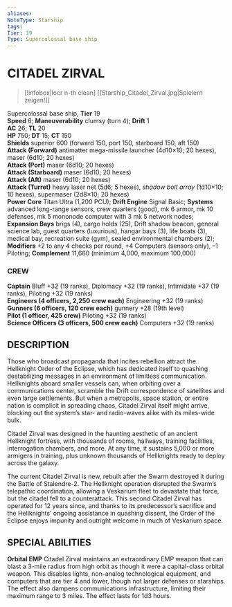 ```yaml
---
aliases: 
NoteType: Starship
tags: 
Tier: 19
Type: Supercolossal base ship
---
```

# CITADEL ZIRVAL
> [!infobox|locr n-th clean]
>  [[Starship_Citadel_Zirval.jpg|Spielern zeigen!]]
> 
Supercolossal base ship, **Tier** 19  
**Speed** 6; **Maneuverability** clumsy (turn 4); **Drift** 1  
**AC** 26; **TL** 20  
**HP** 750; **DT** 15; **CT** 150  
**Shields** superior 600 (forward 150, port 150, starboard 150, aft 150)  
**Attack (Forward)** antimatter mega-missile launcher (4d10×10; 20 hexes), maser (6d10; 20 hexes)  
**Attack (Port)** maser (6d10; 20 hexes)  
**Attack (Starboard)** maser (6d10; 20 hexes)  
**Attack (Aft)** maser (6d10; 20 hexes)  
**Attack (Turret)** heavy laser net (5d6; 5 hexes), _shadow bolt array_ (1d10×10; 10 hexes), supermaser (2d8×10; 20 hexes)  
**Power Core** Titan Ultra (1,200 PCU); **Drift Engine** Signal Basic; **Systems** advanced long-range sensors, crew quarters (good), mk 6 armor, mk 10 defenses, mk 5 mononode computer with 3 mk 5 network nodes; **Expansion Bays** brigs (4), cargo holds (25), Drift shadow beacon, general science lab, guest quarters (luxurious), hangar bays (3), life boats (3), medical bay, recreation suite (gym), sealed environmental chambers (2); **Modifiers** +2 to any 4 checks per round, +4 Computers (sensors only), –1 Piloting; **Complement** 11,660 (minimum 4,000, maximum 100,000)

### CREW

**Captain** Bluff +32 (19 ranks), Diplomacy +32 (19 ranks), Intimidate +37 (19 ranks), Piloting +32 (19 ranks)  
**Engineers (4 officers, 2,250 crew each)** Engineering +32 (19 ranks)  
**Gunners (6 officers, 120 crew each)** gunnery +28 (19th level)  
**Pilot (1 officer, 425 crew)** Piloting +32 (19 ranks)  
**Science Officers (3 officers, 500 crew each)** Computers +32 (19 ranks)

## DESCRIPTION

Those who broadcast propaganda that incites rebellion attract the Hellknight Order of the Eclipse, which has dedicated itself to quashing destabilizing messages in an environment of limitless communication. Hellknights aboard smaller vessels can, when orbiting over a communications center, scramble the Drift correspondence of satellites and even large settlements. But when a metropolis, space station, or entire nation is complicit in spreading chaos, Citadel Zirval itself might arrive, blocking out the system’s star- and radio-waves alike with its miles-wide bulk.  
  
Citadel Zirval was designed in the haunting aesthetic of an ancient Hellknight fortress, with thousands of rooms, hallways, training facilities, interrogation chambers, and more. At any time, it sustains 5,000 or more armigers in training, plus unknown thousands of Hellknights ready to deploy across the galaxy.  
  
The current Citadel Zirval is new, rebuilt after the Swarm destroyed it during the Battle of Stalendre-2. The Hellknight operation disrupted the Swarm’s telepathic coordination, allowing a Veskarium fleet to devastate that force, but the citadel fell to a counterattack. This second Citadel Zirval has operated for 12 years since, and thanks to its predecessor’s sacrifice and the Hellknights’ ongoing assistance in quashing dissent, the Order of the Eclipse enjoys impunity and outright welcome in much of Veskarium space.  

## SPECIAL ABILITIES

**Orbital EMP** Citadel Zirval maintains an extraordinary EMP weapon that can blast a 3-mile radius from high orbit as though it were a capital-class orbital weapon. This disables lights, non-analog technological equipment, and computers that are tier 4 and lower, though not larger defenses or starships. The effect also dampens communications infrastructure, limiting their maximum range to 3 miles. The effect lasts for 1d3 hours.
